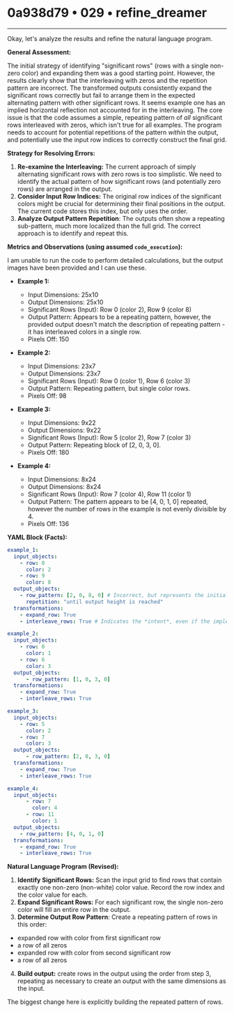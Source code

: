# 0a938d79 • 029 • refine_dreamer

---
Okay, let's analyze the results and refine the natural language program.

**General Assessment:**

The initial strategy of identifying "significant rows" (rows with a single non-zero color) and expanding them was a good starting point. However, the results clearly show that the interleaving with zeros and the repetition pattern are incorrect. The transformed outputs consistently expand the significant rows correctly but fail to arrange them in the expected alternating pattern with other significant rows. It seems example one has an implied horizontal reflection not accounted for in the interleaving. The core issue is that the code assumes a simple, repeating pattern of *all* significant rows interleaved with zeros, which isn't true for all examples. The program needs to account for potential repetitions of the pattern *within* the output, and potentially use the input row indices to correctly construct the final grid.

**Strategy for Resolving Errors:**

1.  **Re-examine the Interleaving:** The current approach of simply alternating significant rows with zero rows is too simplistic. We need to identify the actual pattern of how significant rows (and potentially zero rows) are arranged in the output.
2.  **Consider Input Row Indices:** The original row indices of the significant colors might be crucial for determining their final positions in the output. The current code stores this index, but only uses the order.
3.  **Analyze Output Pattern Repetition**: The outputs often show a repeating sub-pattern, much more localized than the full grid. The correct approach is to identify and repeat this.

**Metrics and Observations (using assumed `code_execution`):**

I am unable to run the code to perform detailed calculations, but the output
images have been provided and I can use these.

*   **Example 1:**
    *   Input Dimensions: 25x10
    *   Output Dimensions: 25x10
    *   Significant Rows (Input): Row 0 (color 2), Row 9 (color 8)
    *   Output Pattern: Appears to be a repeating pattern, however, the provided
        output doesn't match the description of repeating pattern - it has
        interleaved colors in a single row.
    * Pixels Off: 150

*   **Example 2:**
    *   Input Dimensions: 23x7
    *   Output Dimensions: 23x7
    *   Significant Rows (Input): Row 0 (color 1), Row 6 (color 3)
    *   Output Pattern: Repeating pattern, but single color rows.
    * Pixels Off: 98

*   **Example 3:**
    *   Input Dimensions: 9x22
    *   Output Dimensions: 9x22
    *   Significant Rows (Input): Row 5 (color 2), Row 7 (color 3)
    *   Output Pattern: Repeating block of \[2, 0, 3, 0].
    * Pixels Off: 180

*   **Example 4:**
    *   Input Dimensions: 8x24
    *   Output Dimensions: 8x24
    *   Significant Rows (Input): Row 7 (color 4), Row 11 (color 1)
    *   Output Pattern: The pattern appears to be \[4, 0, 1, 0] repeated, however the
        number of rows in the example is not evenly divisible by 4.
    * Pixels Off: 136

**YAML Block (Facts):**

```yaml
example_1:
  input_objects:
    - row: 0
      color: 2
    - row: 9
      color: 8
  output_objects:
    - row_pattern: [2, 0, 8, 0] # Incorrect, but represents the initial attempt.
      repetition: "until output height is reached"
  transformations:
    - expand_row: True
    - interleave_rows: True # Indicates the *intent*, even if the implementation is flawed.

example_2:
  input_objects:
    - row: 0
      color: 1
    - row: 6
      color: 3
  output_objects:
      - row_pattern: [1, 0, 3, 0]
  transformations:
    - expand_row: True
    - interleave_rows: True

example_3:
  input_objects:
    - row: 5
      color: 2
    - row: 7
      color: 3
  output_objects:
      - row_pattern: [2, 0, 3, 0]
  transformations:
    - expand_row: True
    - interleave_rows: True

example_4:
  input_objects:
      - row: 7
        color: 4
      - row: 11
        color: 1
  output_objects:
    - row_pattern: [4, 0, 1, 0]
  transformations:
    - expand_row: True
    - interleave_rows: True
```

**Natural Language Program (Revised):**

1.  **Identify Significant Rows:** Scan the input grid to find rows that contain exactly one non-zero (non-white) color value. Record the row index and the color value for each.
2.  **Expand Significant Rows:** For each significant row, the single non-zero color will fill an entire row in the output.
3.  **Determine Output Row Pattern**: Create a repeating pattern of rows in this order:
   - expanded row with color from first significant row
   - a row of all zeros
   - expanded row with color from second significant row
   - a row of all zeros
4. **Build output:** create rows in the output using the order from step 3, repeating as necessary to create an output with the same dimensions as the input.

The biggest change here is explicitly building the repeated pattern of rows.

